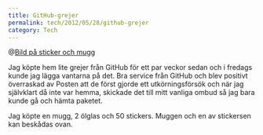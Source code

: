```yaml
---
title: GitHub-grejer
permalink: tech/2012/05/28/github-grejer
category: Tech
---
```


@[Bild på sticker och mugg](github-grejer/Photo1.jpg@610x610)

Jag köpte hem lite grejer från GitHub för ett par veckor sedan och i fredags kunde jag lägga vantarna på det. Bra service från GitHub och blev positivt överraskad av Posten att de först gjorde ett utkörningsförsök och när jag självklart då inte var hemma, skickade det till mitt vanliga ombud så jag bara kunde gå och hämta paketet.

Jag köpte en mugg, 2 ölglas och 50 stickers. Muggen och en av stickersen kan beskådas ovan.